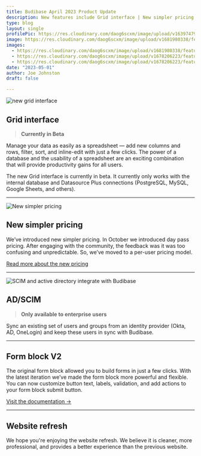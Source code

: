 ```yaml
---
title: Budibase April 2023 Product Update
description: New features include Grid interface | New simpler pricing | AD/SCIM | Website refresh | Form block V2, and more!
type: blog
layout: single
profilePic: https://res.cloudinary.com/daog6scxm/image/upload/v1639747995/cms/joe_illustration_gray_bg_e97wdl.jpg
image: https://res.cloudinary.com/daog6scxm/image/upload/v1681980338/features/grid_h4tsdd.png
images:
  - https://res.cloudinary.com/daog6scxm/image/upload/v1681980338/features/grid_h4tsdd.png
  - https://res.cloudinary.com/daog6scxm/image/upload/v1678206223/features/New_user_flow_xuidkr.png
  - https://res.cloudinary.com/daog6scxm/image/upload/v1678206223/features/Undo_and_redo_lcgtfj.png
date: "2023-05-01"
author: Joe Johnston
draft: false

---
```




![new grid interface](https://res.cloudinary.com/daog6scxm/image/upload/v1681980338/features/grid_h4tsdd.png)

## Grid interface

> **Currently in Beta**

Manage your data as easily as a spreadsheet — add new columns and rows, filter, sort, and inline-edit with just a few clicks. The power of a database and the usability of a spreadsheet are an exciting combination that will provide productivity gains for all users.

The new Grid interface is currently in beta. It currently only works with the internal database and Datasource Plus connections (PostgreSQL, MySQL, Google Sheets, and others).

---

![New simpler pricing](https://res.cloudinary.com/daog6scxm/image/upload/v1681981133/features/cover_4_xg4ai0.png)

## New simpler pricing

We’ve introduced new simpler pricing. In October we introduced day pass pricing. After engaging with the community, the feedback was it was too confusing and unpredictable. So, we’ve moved to a per-user pricing model.

[Read more about the new pricing](https://budibase.com/blog/updates/pricing-update-april-2023/)

---



![SCIM and active directory integrate with Budibase](https://res.cloudinary.com/daog6scxm/image/upload/v1681980288/features/scim.png)

## AD/SCIM

> **Only available to enterprise users**

Sync an existing set of users and groups from an identity provider (Okta, AD, OneLogin) and keep these users in sync with Budibase.

---

## Form block V2

The original form block allowed you to build forms in just a few clicks. With the latest iteration we’ve made the form block more powerful and flexible. You can now customize button text, labels, validation, and add actions to your form block submit button.

[Visit the documentation →](https://docs.budibase.com/docs/form-block)

---



## Website refresh

We hope you're enjoying the website refresh. We believe it is cleaner, more professional, and provides a better experience than the previous website.